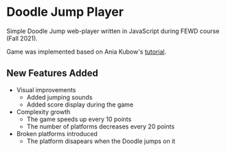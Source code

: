 # Doodle Jump Player

Simple Doodle Jump web-player written in JavaScript during FEWD course (Fall 2021).

Game was implemented based on Ania Kubow's [tutorial](https://www.youtube.com/watch?v=8xPsg6yv7TU&t=114s).

## New Features Added

- Visual improvements
  - Added jumping sounds
  - Added score display during the game
- Complexity growth
  - The game speeds up every 10 points
  - The number of platforms decreases every 20 points
- Broken platforms introduced
  - The platform disapears when the Doodle jumps on it
